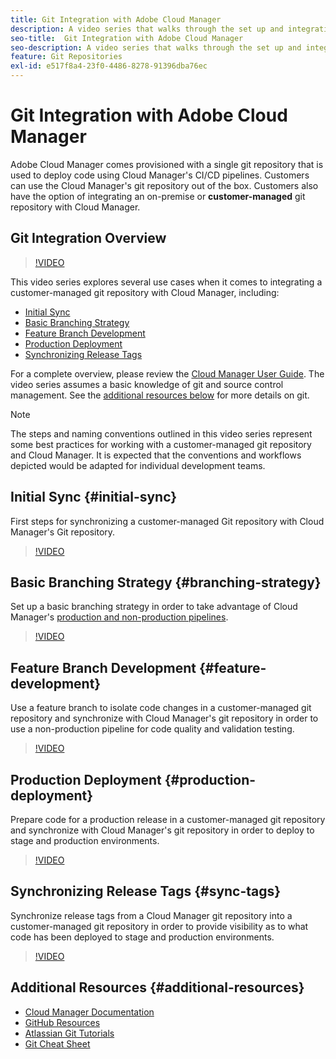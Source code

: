 ```yaml
---
title: Git Integration with Adobe Cloud Manager
description: A video series that walks through the set up and integration of a customer-managed (on-premise) git repository with Adobe Cloud Manager.
seo-title:  Git Integration with Adobe Cloud Manager
seo-description: A video series that walks through the set up and integration of a customer-managed (on-premise) git repository with Adobe Cloud Manager.
feature: Git Repositories
exl-id: e517f8a4-23f0-4486-8278-91396dba76ec
---
```

# Git Integration with Adobe Cloud Manager

Adobe Cloud Manager comes provisioned with a single git repository that is used to deploy code using Cloud Manager's CI/CD pipelines. Customers can use the Cloud Manager's git repository out of the box. Customers also have the option of integrating an on-premise or **customer-managed** git repository with Cloud Manager.

## Git Integration Overview

>[!VIDEO](https://video.tv.adobe.com/v/28710/)

This video series explores several use cases when it comes to integrating a customer-managed git repository with Cloud Manager, including:

* [Initial Sync](#initial-sync)
* [Basic Branching Strategy](#branching-strategy)
* [Feature Branch Development](#feature-development)
* [Production Deployment](#production-deployment)
* [Synchronizing Release Tags](#sync-tags)

For a complete overview, please review the [Cloud Manager User Guide](https://docs.adobe.com/content/help/en/experience-manager-cloud-manager/using/introduction-to-cloud-manager.html). The video series assumes a basic knowledge of git and source control management. See the [additional resources below](#additional-resources) for more details on git.

>[!NOTE]
>
> The steps and naming conventions outlined in this video series represent some best practices for working with a customer-managed git repository and Cloud Manager. It is expected that the conventions and workflows depicted would be adapted for individual development teams.

## Initial Sync {#initial-sync}

First steps for synchronizing a customer-managed Git repository with Cloud Manager's Git repository.

>[!VIDEO](https://video.tv.adobe.com/v/28711/?quality=12)

## Basic Branching Strategy {#branching-strategy}

Set up a basic branching strategy in order to take advantage of Cloud Manager's [production and non-production pipelines](https://docs.adobe.com/content/help/en/experience-manager-cloud-manager/using/how-to-use/configuring-pipeline.html).

>[!VIDEO](https://video.tv.adobe.com/v/28712/?quality=12)

## Feature Branch Development {#feature-development}

Use a feature branch to isolate code changes in a customer-managed git repository and synchronize with Cloud Manager's git repository in order to use a non-production pipeline for code quality and validation testing.

>[!VIDEO](https://video.tv.adobe.com/v/28723/?quality=12)

## Production Deployment {#production-deployment}

Prepare code for a production release in a customer-managed git repository and synchronize with Cloud Manager's git repository in order to deploy to stage and production environments.

>[!VIDEO](https://video.tv.adobe.com/v/28724/?quality=12)

## Synchronizing Release Tags {#sync-tags}

Synchronize release tags from a Cloud Manager git repository into a customer-managed git repository in order to provide visibility as to what code has been deployed to stage and production environments.

>[!VIDEO](https://video.tv.adobe.com/v/28725/?quality=12)

## Additional Resources {#additional-resources}

* [Cloud Manager Documentation](https://docs.adobe.com/content/help/en/experience-manager-cloud-manager/using/introduction-to-cloud-manager.html)
* [GitHub Resources](https://try.github.io)
* [Atlassian Git Tutorials](https://www.atlassian.com/git/tutorials/what-is-version-control)
* [Git Cheat Sheet](https://education.github.com/git-cheat-sheet-education.pdf)
